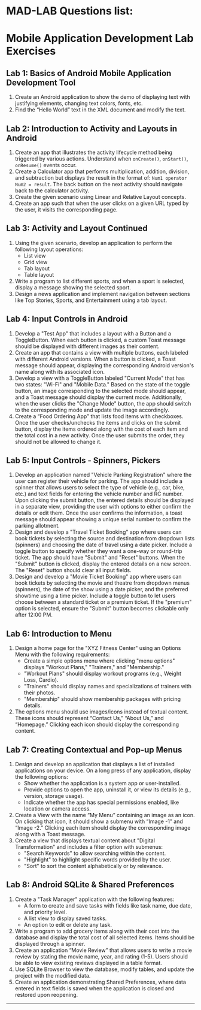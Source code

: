 # MAD-LAB Questions list:
# Mobile Application Development Lab Exercises

## Lab 1: Basics of Android Mobile Application Development Tool
1. Create an Android application to show the demo of displaying text with justifying elements, changing text colors, fonts, etc.
2. Find the “Hello World” text in the XML document and modify the text.

## Lab 2: Introduction to Activity and Layouts in Android
1. Create an app that illustrates the activity lifecycle method being triggered by various actions. Understand when `onCreate()`, `onStart()`, `onResume()` events occur.
2. Create a Calculator app that performs multiplication, addition, division, and subtraction but displays the result in the format of: `Num1 operator Num2 = result`. The back button on the next activity should navigate back to the calculator activity.
3. Create the given scenario using Linear and Relative Layout concepts.
4. Create an app such that when the user clicks on a given URL typed by the user, it visits the corresponding page.

## Lab 3: Activity and Layout Continued
1. Using the given scenario, develop an application to perform the following layout operations:
   - List view
   - Grid view
   - Tab layout
   - Table layout
2. Write a program to list different sports, and when a sport is selected, display a message showing the selected sport.
3. Design a news application and implement navigation between sections like Top Stories, Sports, and Entertainment using a tab layout.

## Lab 4: Input Controls in Android
1. Develop a "Test App" that includes a layout with a Button and a ToggleButton. When each button is clicked, a custom Toast message should be displayed with different images as their content.
2. Create an app that contains a view with multiple buttons, each labeled with different Android versions. When a button is clicked, a Toast message should appear, displaying the corresponding Android version's name along with its associated icon.
3. Develop a view with a ToggleButton labeled "Current Mode" that has two states: "Wi-Fi" and "Mobile Data." Based on the state of the toggle button, an image corresponding to the selected mode should appear, and a Toast message should display the current mode. Additionally, when the user clicks the "Change Mode" button, the app should switch to the corresponding mode and update the image accordingly.
4. Create a “Food Ordering App” that lists food items with checkboxes. Once the user checks/unchecks the items and clicks on the submit button, display the items ordered along with the cost of each item and the total cost in a new activity. Once the user submits the order, they should not be allowed to change it.

## Lab 5: Input Controls - Spinners, Pickers
1. Develop an application named "Vehicle Parking Registration" where the user can register their vehicle for parking. The app should include a spinner that allows users to select the type of vehicle (e.g., car, bike, etc.) and text fields for entering the vehicle number and RC number. Upon clicking the submit button, the entered details should be displayed in a separate view, providing the user with options to either confirm the details or edit them. Once the user confirms the information, a toast message should appear showing a unique serial number to confirm the parking allotment.
2. Design and develop a "Travel Ticket Booking" app where users can book tickets by selecting the source and destination from dropdown lists (spinners) and choosing the date of travel using a date picker. Include a toggle button to specify whether they want a one-way or round-trip ticket. The app should have "Submit" and "Reset" buttons. When the "Submit" button is clicked, display the entered details on a new screen. The "Reset" button should clear all input fields.
3. Design and develop a "Movie Ticket Booking" app where users can book tickets by selecting the movie and theatre from dropdown menus (spinners), the date of the show using a date picker, and the preferred showtime using a time picker. Include a toggle button to let users choose between a standard ticket or a premium ticket. If the "premium" option is selected, ensure the "Submit" button becomes clickable only after 12:00 PM.

## Lab 6: Introduction to Menu
1. Design a home page for the "XYZ Fitness Center" using an Options Menu with the following requirements:
   - Create a simple options menu where clicking "menu options" displays "Workout Plans," "Trainers," and "Membership." 
   - "Workout Plans" should display workout programs (e.g., Weight Loss, Cardio). 
   - "Trainers" should display names and specializations of trainers with their photos.
   - "Membership" should show membership packages with pricing details.
2. The options menu should use images/icons instead of textual content. These icons should represent “Contact Us,” “About Us,” and “Homepage.” Clicking each icon should display the corresponding content.

## Lab 7: Creating Contextual and Pop-up Menus
1. Design and develop an application that displays a list of installed applications on your device. On a long press of any application, display the following options:
   - Show whether the application is a system app or user-installed.
   - Provide options to open the app, uninstall it, or view its details (e.g., version, storage usage).
   - Indicate whether the app has special permissions enabled, like location or camera access.
2. Create a View with the name “My Menu” containing an image as an icon. On clicking that icon, it should show a submenu with “Image -1” and “Image -2.” Clicking each item should display the corresponding image along with a Toast message.
3. Create a view that displays textual content about "Digital Transformation" and includes a filter option with submenus:
   - "Search Keywords" to allow searching within the content.
   - "Highlight" to highlight specific words provided by the user.
   - "Sort" to sort the content alphabetically or by relevance.

## Lab 8: Android SQLite & Shared Preferences
1. Create a "Task Manager" application with the following features:
   - A form to create and save tasks with fields like task name, due date, and priority level.
   - A list view to display saved tasks.
   - An option to edit or delete any task.
2. Write a program to add grocery items along with their cost into the database and display the total cost of all selected items. Items should be displayed through a spinner.
3. Create an application “Movie Review” that allows users to write a movie review by stating the movie name, year, and rating (1-5). Users should be able to view existing reviews displayed in a table format.
4. Use SQLite Browser to view the database, modify tables, and update the project with the modified data.
5. Create an application demonstrating Shared Preferences, where data entered in text fields is saved when the application is closed and restored upon reopening.

---
